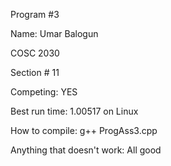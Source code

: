 Program #3

Name: Umar Balogun

COSC 2030

Section # 11

Competing: YES 

Best run time: 1.00517 on Linux

How to compile: g++ ProgAss3.cpp

Anything that doesn't work: All good
